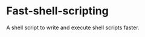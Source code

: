 Fast-shell-scripting
====================

A shell script to write and execute shell scripts faster.